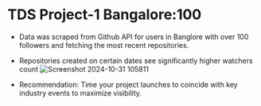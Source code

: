# TDS Project-1 Bangalore:100 

* Data was scraped from Github API for users in Banglore with over 100 followers and fetching the most recent repositories.
* Repositories created on certain dates see significantly higher watchers count
![Screenshot 2024-10-31 105811](https://github.com/user-attachments/assets/8fbddcbd-e08f-4720-86ca-309218fb3296)


* Recommendation: Time your project launches to coincide with key industry events to maximize visibility.

